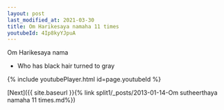 ```yaml
---
layout: post
last_modified_at: 2021-03-30
title: Om Harikesaya namaha 11 times
youtubeId: 4Ip8kyYJpuA
---
```

 
 
Om Harikesaya nama 
 
 -  Who has black hair turned to gray 
 
  
 
  
 
 
 
 
 
 


{% include youtubePlayer.html id=page.youtubeId %}
 
[Next]({{ site.baseurl }}{% link  split1/_posts/2013-01-14-Om sutheerthaya namaha 11 times.md%})
 
